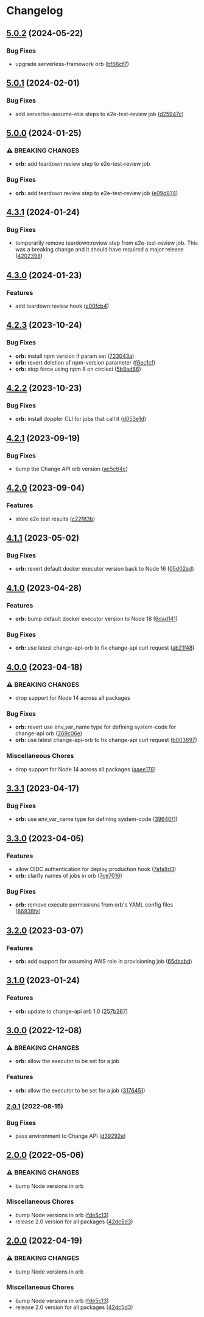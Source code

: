 # Changelog

## [5.0.2](https://github.com/Financial-Times/dotcom-tool-kit/compare/orb-v5.0.1...orb-v5.0.2) (2024-05-22)


### Bug Fixes

* upgrade serverless-framework orb ([bf66cf7](https://github.com/Financial-Times/dotcom-tool-kit/commit/bf66cf7c2cb808b4a2ce4c4e35e8a5350eb227bb))

## [5.0.1](https://github.com/Financial-Times/dotcom-tool-kit/compare/orb-v5.0.0...orb-v5.0.1) (2024-02-01)


### Bug Fixes

* add serverles-assume-role steps to e2e-test-review job ([d25947c](https://github.com/Financial-Times/dotcom-tool-kit/commit/d25947c55e201cebb359c4e1950edeca486c4604))

## [5.0.0](https://github.com/Financial-Times/dotcom-tool-kit/compare/orb-v4.3.1...orb-v5.0.0) (2024-01-25)


### ⚠ BREAKING CHANGES

* **orb:** add teardown:review step to e2e-test-review job

### Bug Fixes

* **orb:** add teardown:review step to e2e-test-review job ([e09d874](https://github.com/Financial-Times/dotcom-tool-kit/commit/e09d87476288f3bd5c83fd5fd141bf6a3c059e36))

## [4.3.1](https://github.com/Financial-Times/dotcom-tool-kit/compare/orb-v4.3.0...orb-v4.3.1) (2024-01-24)


### Bug Fixes

* temporarily remove teardown:review step from e2e-test-review job. This was a breaking change and it should have required a major release ([4202398](https://github.com/Financial-Times/dotcom-tool-kit/commit/4202398632f7b36832234a5a0305a1b6cbb4e322))

## [4.3.0](https://github.com/Financial-Times/dotcom-tool-kit/compare/orb-v4.2.3...orb-v4.3.0) (2024-01-23)


### Features

* add teardown:review hook ([e00fcb4](https://github.com/Financial-Times/dotcom-tool-kit/commit/e00fcb4739f684ab62329dfe246b4981a9fdebc9))

## [4.2.3](https://github.com/Financial-Times/dotcom-tool-kit/compare/orb-v4.2.2...orb-v4.2.3) (2023-10-24)


### Bug Fixes

* **orb:** install npm version if param set ([723043a](https://github.com/Financial-Times/dotcom-tool-kit/commit/723043aad3b2fc121e6f32d4580038a80bb597c0))
* **orb:** revert deletion of npm-version parameter ([f6ec1cf](https://github.com/Financial-Times/dotcom-tool-kit/commit/f6ec1cf0dfc4b7fb15946e79511bc1975256f9c7))
* **orb:** stop force using npm 8 on circleci ([5b8ad86](https://github.com/Financial-Times/dotcom-tool-kit/commit/5b8ad86720ee488d42290eb6e8e21388e7964f4e))

## [4.2.2](https://github.com/Financial-Times/dotcom-tool-kit/compare/orb-v4.2.1...orb-v4.2.2) (2023-10-23)


### Bug Fixes

* **orb:** install doppler CLI for jobs that call it ([d053e1d](https://github.com/Financial-Times/dotcom-tool-kit/commit/d053e1d1096a199147f3f8d51bbc2365f6e5b922))

## [4.2.1](https://github.com/Financial-Times/dotcom-tool-kit/compare/orb-v4.2.0...orb-v4.2.1) (2023-09-19)


### Bug Fixes

* bump the Change API orb version ([ac5c64c](https://github.com/Financial-Times/dotcom-tool-kit/commit/ac5c64ce6387269be5131af9c16d5b88af68fc5a))

## [4.2.0](https://github.com/Financial-Times/dotcom-tool-kit/compare/orb-v4.1.1...orb-v4.2.0) (2023-09-04)


### Features

* store e2e test results ([c22f83b](https://github.com/Financial-Times/dotcom-tool-kit/commit/c22f83b6e12ecb96e892bd2d77e1ac3031e8d0f4))

## [4.1.1](https://github.com/Financial-Times/dotcom-tool-kit/compare/orb-v4.1.0...orb-v4.1.1) (2023-05-02)


### Bug Fixes

* **orb:** revert default docker executor version back to Node 16 ([05d02ad](https://github.com/Financial-Times/dotcom-tool-kit/commit/05d02ad7097a087d0e2bf5d39b54c5637a653f07))

## [4.1.0](https://github.com/Financial-Times/dotcom-tool-kit/compare/orb-v4.0.0...orb-v4.1.0) (2023-04-28)


### Features

* **orb:** bump default docker executor version to Node 18 ([6dad141](https://github.com/Financial-Times/dotcom-tool-kit/commit/6dad141392cad7951a769ac3837831ceb4e514a3))


### Bug Fixes

* **orb:** use latest change-api-orb to fix change-api curl request ([ab21f48](https://github.com/Financial-Times/dotcom-tool-kit/commit/ab21f48ba4cfd4cce5a99831fe3eabc81939e26f))

## [4.0.0](https://github.com/Financial-Times/dotcom-tool-kit/compare/orb-v3.3.1...orb-v4.0.0) (2023-04-18)


### ⚠ BREAKING CHANGES

* drop support for Node 14 across all packages

### Bug Fixes

* **orb:** revert use env_var_name type for defining system-code for change-api orb ([269c06e](https://github.com/Financial-Times/dotcom-tool-kit/commit/269c06ef4a099f5f84a4c30bb41894443d0e5466))
* **orb:** use latest change-api-orb to fix change-api curl request ([b003897](https://github.com/Financial-Times/dotcom-tool-kit/commit/b00389700da137b9331bcc48bf65735f1b2b554a))


### Miscellaneous Chores

* drop support for Node 14 across all packages ([aaee178](https://github.com/Financial-Times/dotcom-tool-kit/commit/aaee178b535a51f9c75a882d78ffd8e8aa3eac60))

## [3.3.1](https://github.com/Financial-Times/dotcom-tool-kit/compare/orb-v3.3.0...orb-v3.3.1) (2023-04-17)


### Bug Fixes

* **orb:** use env_var_name type for defining system-code ([39640f1](https://github.com/Financial-Times/dotcom-tool-kit/commit/39640f176954ebdbcb8386e71caa645c5c8fe535))

## [3.3.0](https://github.com/Financial-Times/dotcom-tool-kit/compare/orb-v3.2.0...orb-v3.3.0) (2023-04-05)


### Features

* allow OIDC authentication for deploy:production hook ([7afa8d3](https://github.com/Financial-Times/dotcom-tool-kit/commit/7afa8d37f8886dc6e7eccfc0e3e654789f5f4f85))
* **orb:** clarify names of jobs in orb ([7ce7016](https://github.com/Financial-Times/dotcom-tool-kit/commit/7ce7016e975ee18b10786588c5d799667373b201))


### Bug Fixes

* **orb:** remove execute permissions from orb's YAML config files ([86938fa](https://github.com/Financial-Times/dotcom-tool-kit/commit/86938fa637d6690f490e0ae1aa70b278b1e4c5cb))

## [3.2.0](https://github.com/Financial-Times/dotcom-tool-kit/compare/orb-v3.1.0...orb-v3.2.0) (2023-03-07)


### Features

* **orb:** add support for assuming AWS role in provisioning job ([65dbabd](https://github.com/Financial-Times/dotcom-tool-kit/commit/65dbabd58adf55fa078482b79ea6fd98434238b0))

## [3.1.0](https://github.com/Financial-Times/dotcom-tool-kit/compare/orb-v3.0.0...orb-v3.1.0) (2023-01-24)


### Features

* **orb:** update to change-api orb 1.0 ([257b267](https://github.com/Financial-Times/dotcom-tool-kit/commit/257b26731ff7c1a987c1c9b27ee82470c30fdf93))

## [3.0.0](https://github.com/Financial-Times/dotcom-tool-kit/compare/orb-v2.0.1...orb-v3.0.0) (2022-12-08)


### ⚠ BREAKING CHANGES

* **orb:** allow the executor to be set for a job

### Features

* **orb:** allow the executor to be set for a job ([3176451](https://github.com/Financial-Times/dotcom-tool-kit/commit/3176451e5dfe93737ef21503d02a2da77d6d87a2))

### [2.0.1](https://github.com/Financial-Times/dotcom-tool-kit/compare/orb-v2.0.0...orb-v2.0.1) (2022-08-15)


### Bug Fixes

* pass environment to Change API ([d39292e](https://github.com/Financial-Times/dotcom-tool-kit/commit/d39292e4acd65c17fa476b465d6d770e0a156c39))

## [2.0.0](https://github.com/Financial-Times/dotcom-tool-kit/compare/orb-v2.0.0...orb-v2.0.0) (2022-05-06)


### ⚠ BREAKING CHANGES

* bump Node versions in orb

### Miscellaneous Chores

* bump Node versions in orb ([fde5c13](https://github.com/Financial-Times/dotcom-tool-kit/commit/fde5c132ed9a83c4b7d9a336018fd87fb88c1880))
* release 2.0 version for all packages ([42dc5d3](https://github.com/Financial-Times/dotcom-tool-kit/commit/42dc5d39bf330b9bca4121d062470904f9c6918d))

## [2.0.0](https://github.com/Financial-Times/dotcom-tool-kit/compare/v1.9.0...v2.0.0) (2022-04-19)


### ⚠ BREAKING CHANGES

* bump Node versions in orb

### Miscellaneous Chores

* bump Node versions in orb ([fde5c13](https://github.com/Financial-Times/dotcom-tool-kit/commit/fde5c132ed9a83c4b7d9a336018fd87fb88c1880))
* release 2.0 version for all packages ([42dc5d3](https://github.com/Financial-Times/dotcom-tool-kit/commit/42dc5d39bf330b9bca4121d062470904f9c6918d))
